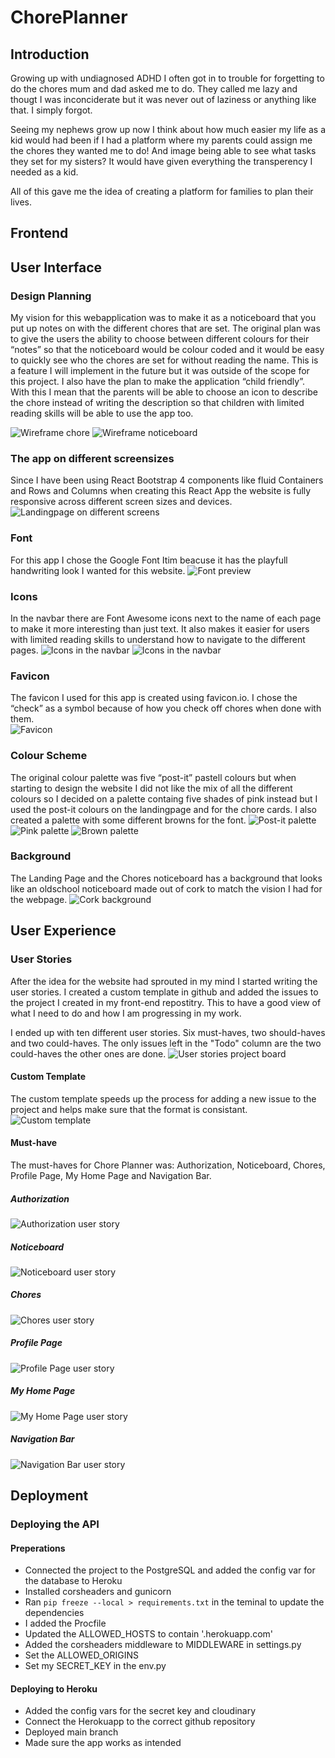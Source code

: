 # ChorePlanner

 ## Introduction

Growing up with undiagnosed ADHD I often got in to trouble for forgetting to do the chores mum and dad asked me to do. They called me lazy and thougt I was inconciderate but it was never out of laziness or anything like that. I simply forgot. 

Seeing my nephews grow up now I think about how much easier my life as a kid would had been if I had a platform where my parents could assign me the chores they wanted me to do! And image being able to see what tasks they set for my sisters? It would have given everything the transperency I needed as a kid. 

All of this gave me the idea of creating a platform for families to plan their lives.
## Frontend
## User Interface
### Design Planning
My vision for this webapplication was to make it as a noticeboard that you put up notes on with the different chores that are set. The original plan was to give the users the ability to choose between different colours for their “notes” so that the noticeboard would be colour coded and it would be easy to quickly see who the chores are set for without reading the name. This is a feature I will implement in the future but it was outside of the scope for this project. I also have the plan to make the application “child friendly”. With this I mean that the parents will be able to choose an icon to describe the chore instead of writing the description so that children with limited reading skills will be able to use the app too.

![Wireframe chore](documentation/WireframeTask.PNG)
![Wireframe noticeboard](documentation/WireframeNoticeboard.PNG)
### The app on different screensizes
Since I have been using React Bootstrap 4 components like fluid Containers and Rows and Columns when creating this React App the website is fully responsive across different screen sizes and devices. 
![Landingpage on different screens](documentation/LandingPageDifferentSizes.PNG)

### Font
For this app I chose the Google Font Itim beacuse it has the playfull handwriting look I wanted for this website. 
![Font preview](documentation/FontPreview.PNG) 
### Icons 
In the navbar there are Font Awesome icons next to the name of each page to make it more interesting than just text. It also makes it easier for users with limited reading skills to understand how to navigate to the different pages.
![Icons in the navbar](documentation/IconsUnAuth.PNG)
![Icons in the navbar](documentation/IconsAuth.PNG)

### Favicon
The favicon I used for this app is created using favicon.io. I chose the “check” as a symbol because of how you check off chores when done with them.  
![Favicon](documentation/FaviconTab.PNG)

### Colour Scheme
The original colour palette was five “post-it” pastell colours but when starting to design the website I did not like the mix of all the different colours so I decided on a palette containg five shades of pink instead but I used the post-it colours on the landingpage and for the chore cards. I also created a palette with some different browns for the font.
![Post-it palette](documentation/PostItPalette.png)
![Pink palette](documentation/PinkPalette.png)
![Brown palette](documentation/BackgroundAndFontsPalette.png)

### Background
The Landing Page and the Chores noticeboard has a background that looks like an oldschool noticeboard made out of cork to match the vision I had for the webpage. 
![Cork background](src/assets/noticeboard.jpg)

## User Experience
### User Stories
After the idea for the website had sprouted in my mind I started writing the user stories. I created a custom template in github and added the issues to the project I created in my front-end repostitry. This to have a good view of what I need to do and how I am progressing in my work.  

I ended up with ten different user stories. Six must-haves, two should-haves and two could-haves. The only issues left in the "Todo" column are the two could-haves the other ones are done.
![User stories project board](documentation/UserStoriesBoard.PNG)

#### Custom Template
The custom template speeds up the process for adding a new issue to the project and helps make sure that the format is consistant.  
![Custom template](documentation/CustomTemplate.PNG)

#### Must-have
The must-haves for Chore Planner was: Authorization, Noticeboard, Chores, Profile Page, My Home Page and Navigation Bar. 

##### Authorization
![Authorization user story](documentation/UserStoryAuth.PNG)
##### Noticeboard
![Noticeboard user story](documentation/UserStoryNoticeboard.PNG)
##### Chores
![Chores user story](documentation/UserStoryChores.PNG)
##### Profile Page
![Profile Page user story](documentation/UserStoryProfilePage.PNG)
##### My Home Page
![My Home Page user story](documentation/UserStoryMyHomePage.PNG)
##### Navigation Bar
![Navigation Bar user story](documentation/UserStoryNavigationbar.PNG)


## Deployment

### Deploying the API

#### Preperations
- Connected the project to the PostgreSQL and added the config var for the database to Heroku 
- Installed corsheaders and gunicorn
- Ran ``` pip freeze --local > requirements.txt ``` in the teminal to update the dependencies
- I added the Procfile
- Updated the ALLOWED_HOSTS to contain '.herokuapp.com'
- Added the corsheaders middleware to MIDDLEWARE in settings.py
- Set the ALLOWED_ORIGINS
- Set my SECRET_KEY in the env.py 
#### Deploying to Heroku
- Added the config vars for the secret key and cloudinary
- Connect the Herokuapp to the correct github repository
- Deployed main branch 
- Made sure the app works as intended